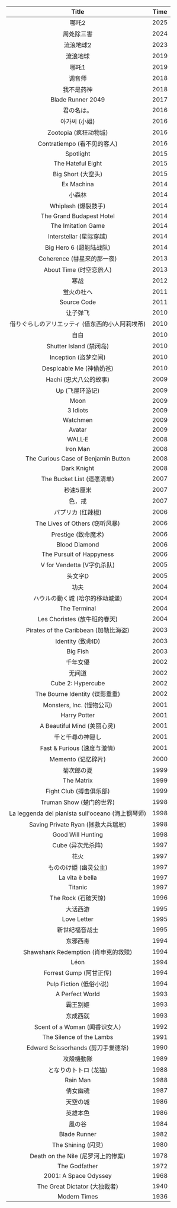 | Title | Time |
|:---:|:---:|
| 哪吒2 | 2025 |
| 周处除三害 | 2024 |
| 流浪地球2 | 2023 |
| 流浪地球 | 2019 |
| 哪吒1 | 2019 |
| 调音师 | 2018 |
| 我不是药神 | 2018 |
| Blade Runner 2049 | 2017 |
| 君の名は。 | 2016 |
| 아가씨 (小姐) | 2016 |
| Zootopia (疯狂动物城) | 2016 |
| Contratiempo (看不见的客人) | 2016 |
| Spotlight | 2015 |
| The Hateful Eight | 2015 |
| Big Short (大空头) | 2015 |
| Ex Machina | 2014 |
| 小森林 | 2014 |
| Whiplash (爆裂鼓手) | 2014 |
| The Grand Budapest Hotel | 2014 |
| The Imitation Game | 2014 |
| Interstellar (星际穿越) | 2014 |
| Big Hero 6 (超能陆战队) | 2014 |
| Coherence (彗星来的那一夜) | 2013 |
| About Time (时空恋旅人) | 2013 |
| 寒战 | 2012 |
| 蛍火の杜へ | 2011 |
| Source Code | 2011 |
| 让子弹飞 | 2010 |
| 借りぐらしのアリエッティ (借东西的小人阿莉埃蒂) | 2010 |
| 自白  | 2010 |
| Shutter Island (禁闭岛) | 2010 |
| Inception (盗梦空间) | 2010 |
| Despicable Me (神偷奶爸) | 2010 |
| Hachi (忠犬八公的故事) | 2009 |
| Up (飞屋环游记) | 2009 |
| Moon | 2009 |
| 3 Idiots | 2009 |
| Watchmen | 2009 |
| Avatar | 2009 |
| WALL·E | 2008 |
| Iron Man | 2008 |
| The Curious Case of Benjamin Button | 2008 |
| Dark Knight | 2008 |
| The Bucket List (遗愿清单) | 2007 |
| 秒速5厘米 | 2007 |
| 色，戒 | 2007 |
| パプリカ (红辣椒) | 2006 |
| The Lives of Others (窃听风暴) | 2006 |
| Prestige (致命魔术) | 2006 |
| Blood Diamond | 2006 |
| The Pursuit of Happyness | 2006 |
| V for Vendetta (V字仇杀队) | 2005 |
| 头文字D | 2005 |
| 功夫 | 2004 |
| ハウルの動く城 (哈尔的移动城堡) | 2004 |
| The Terminal | 2004 |
| Les Choristes (放牛班的春天) | 2004 |
| Pirates of the Caribbean (加勒比海盗) | 2003 |
| Identity (致命ID) | 2003 |
| Big Fish | 2003 |
| 千年女優 | 2002 |
| 无间道 | 2002 |
| Cube 2: Hypercube | 2002 |
| The Bourne Identity (谍影重重) | 2002 |
| Monsters, Inc. (怪物公司) | 2001 |
| Harry Potter | 2001 |
| A Beautiful Mind (美丽心灵) | 2001 |
| 千と千尋の神隠し | 2001 |
| Fast & Furious (速度与激情) | 2001 |
| Memento (记忆碎片) | 2000 |
| 菊次郎の夏 | 1999 |
| The Matrix | 1999 |
| Fight Club (搏击俱乐部) | 1999 |
| Truman Show (楚门的世界) | 1998 |
| La leggenda del pianista sull'oceano (海上钢琴师) | 1998 |
| Saving Private Ryan (拯救大兵瑞恩) | 1998 |
| Good Will Hunting | 1998 |
| Cube (异次元杀阵) | 1997 |
| 花火 | 1997 |
| もののけ姫 (幽灵公主) | 1997 |
| La vita è bella | 1997 |
| Titanic | 1997 |
| The Rock (石破天惊) | 1996 |
| 大话西游 | 1995 |
| Love Letter | 1995 |
| 新世纪福音战士 | 1995 |
| 东邪西毒 | 1994 |
| Shawshank Redemption (肖申克的救赎) | 1994 |
| Léon | 1994 |
| Forrest Gump (阿甘正传) | 1994 |
| Pulp Fiction (低俗小说) | 1994 |
| A Perfect World | 1993 |
| 霸王别姬 | 1993 |
| 东成西就 | 1993 |
| Scent of a Woman (闻香识女人) | 1992 |
| The Silence of the Lambs | 1991 |
| Edward Scissorhands (剪刀手爱德华) | 1990 |
| 攻殻機動隊 | 1989 |
| となりのトトロ (龙猫) | 1988 |
| Rain Man | 1988 |
| 倩女幽魂  | 1987 |
| 天空の城 | 1986 |
| 英雄本色 | 1986 |
| 風の谷 | 1984 |
| Blade Runner | 1982 |
| The Shining (闪灵) | 1980 |
| Death on the Nile (尼罗河上的惨案) | 1978 |
| The Godfather | 1972 |
| 2001: A Space Odyssey | 1968 |
| The Great Dictator (大独裁者) | 1940 |
| Modern Times | 1936 |
